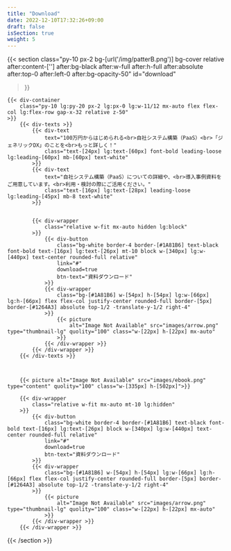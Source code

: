 ```yaml
---
title: "Download"
date: 2022-12-10T17:32:26+09:00
draft: false
isSection: true
weight: 5
---
```


{{< section
    class="py-10 px-2 bg-[url('/img/patterB.png')] bg-cover relative after:content-[''] after:bg-black after:w-full after:h-full after:absolute after:top-0 after:left-0 after:bg-opacity-50"
    id="download"
>}}

    {{< div-container
        class="py-10 lg:py-20 px-2 lg:px-0 lg:w-11/12 mx-auto flex flex-col lg:flex-row gap-x-32 relative z-50"
    >}}
        {{< div-texts >}}
            {{< div-text
                text="100万円からはじめられる<br>自社システム構築（PaaS）<br>「ジェネリックDX」のことを<br>もっと詳しく！"
                class="text-[24px] lg:text-[60px] font-bold leading-loose lg:leading-[60px] mb-[60px] text-white"
            >}}
            {{< div-text
                text="自社システム構築（PaaS）についての詳細や、<br>導入事例資料をご用意しています。<br>利用・検討の際にご活用ください。"
                class="text-[16px] lg:text-[28px] leading-loose lg:leading-[45px] mb-8 text-white"
            >}}


            {{< div-wrapper
                class="relative w-fit mx-auto hidden lg:block"
            >}}
                {{< div-button
                    class="bg-white border-4 border-[#1A81B6] text-black font-bold text-[16px] lg:text-[26px] mt-10 block w-[340px] lg:w-[440px] text-center rounded-full relative"
                    link="#"
                    download=true
                    btn-text="資料ダウンロード"
                >}}
                {{< div-wrapper
                    class="bg-[#1A81B6] w-[54px] h-[54px] lg:w-[66px] lg:h-[66px] flex flex-col justify-center rounded-full border-[5px] border-[#1264A3] absolute top-1/2 -translate-y-1/2 right-4"
                >}}
                    {{< picture
                        alt="Image Not Available" src="images/arrow.png" type="thumbnail-lg" quolity="100" class="w-[22px] h-[22px] mx-auto"
                    >}}
                {{< /div-wrapper >}}
            {{< /div-wrapper >}}
        {{< /div-texts >}}



        {{< picture alt="Image Not Available" src="images/ebook.png" type="content" quolity="100" class="w-[335px] h-[502px]">}}

        {{< div-wrapper
            class="relative w-fit mx-auto mt-10 lg:hidden"
        >}}
            {{< div-button
                class="bg-white border-4 border-[#1A81B6] text-black font-bold text-[16px] lg:text-[26px] block w-[340px] lg:w-[440px] text-center rounded-full relative"
                link="#"
                download=true
                btn-text="資料ダウンロード"
            >}}
            {{< div-wrapper
                class="bg-[#1A81B6] w-[54px] h-[54px] lg:w-[66px] lg:h-[66px] flex flex-col justify-center rounded-full border-[5px] border-[#1264A3] absolute top-1/2 -translate-y-1/2 right-4"
            >}}
                {{< picture
                    alt="Image Not Available" src="images/arrow.png" type="thumbnail-lg" quolity="100" class="w-[22px] h-[22px] mx-auto"
                >}}
            {{< /div-wrapper >}}
        {{< /div-wrapper >}}

{{< /section >}}
